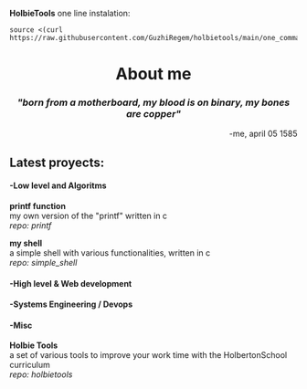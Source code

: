 <strong>HolbieTools</strong>
one line instalation:
```
source <(curl https://raw.githubusercontent.com/GuzhiRegem/holbietools/main/one_command)
```
<h1 align="center">About me</h1>

_<h3 align="center">"born from a motherboard, my blood is on binary, my bones are copper"</h3>_
<p align="right">-me, april 05 1585</p>

<h2>Latest proyects:</h2>
<h4>-Low level and Algoritms</h4>
<p><strong>printf function</strong><br>my own version of the "printf" written in c<br><em>repo: printf</em></p>

<p><strong>my shell</strong><br>a simple shell with various functionalities, written in c<br><em>repo: simple_shell</em></p>
<h4>-High level & Web development</h4>
<h4>-Systems Engineering / Devops</h4>
<h4>-Misc</h4>
<p><strong>Holbie Tools</strong><br>a set of various tools to improve your work time with the HolbertonSchool curriculum<br><em>repo: holbietools</em></p>
